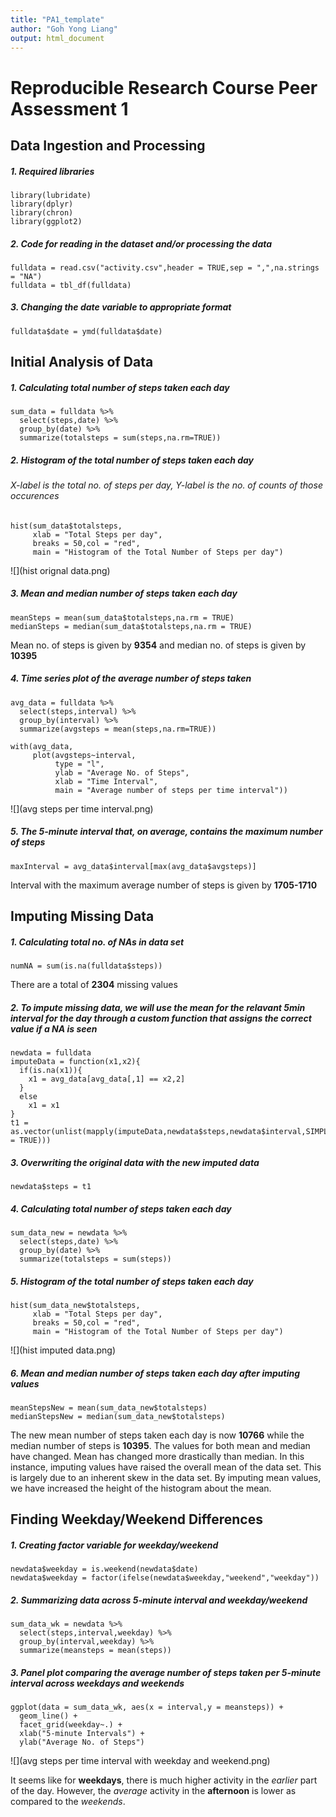 ```yaml
---
title: "PA1_template"
author: "Goh Yong Liang"
output: html_document
---
```


# Reproducible Research Course Peer Assessment 1
## Data Ingestion and Processing
##### 1. Required libraries
```{r, message=FALSE}
library(lubridate)
library(dplyr)
library(chron)
library(ggplot2)
```
##### 2. Code for reading in the dataset and/or processing the data
```{r}
fulldata = read.csv("activity.csv",header = TRUE,sep = ",",na.strings = "NA")
fulldata = tbl_df(fulldata)
```
##### 3. Changing the date variable to appropriate format
```{r}
fulldata$date = ymd(fulldata$date)
```
## Initial Analysis of Data
##### 1. Calculating total number of steps taken each day
```{r}
sum_data = fulldata %>% 
  select(steps,date) %>% 
  group_by(date) %>% 
  summarize(totalsteps = sum(steps,na.rm=TRUE))
```
##### 2. Histogram of the total number of steps taken each day
###### *X-label is the total no. of steps per day, Y-label is the no. of counts of those occurences* 
```{r,eval = FALSE}
hist(sum_data$totalsteps,
     xlab = "Total Steps per day",
     breaks = 50,col = "red",
     main = "Histogram of the Total Number of Steps per day")
```
![](hist orignal data.png)

##### 3. Mean and median number of steps taken each day
```{r}
meanSteps = mean(sum_data$totalsteps,na.rm = TRUE)
medianSteps = median(sum_data$totalsteps,na.rm = TRUE)
```
Mean no. of steps is given by **9354** and median no. of steps is given by **10395**

##### 4. Time series plot of the average number of steps taken
```{r}
avg_data = fulldata %>% 
  select(steps,interval) %>% 
  group_by(interval) %>% 
  summarize(avgsteps = mean(steps,na.rm=TRUE))
```
```{r, eval = FALSE}
with(avg_data,
     plot(avgsteps~interval,
          type = "l",
          ylab = "Average No. of Steps",
          xlab = "Time Interval",
          main = "Average number of steps per time interval"))
```
![](avg steps per time interval.png)

##### 5. The 5-minute interval that, on average, contains the maximum number of steps
```{r}
maxInterval = avg_data$interval[max(avg_data$avgsteps)]
```
Interval with the maximum average number of steps is given by **1705-1710**

## Imputing Missing Data
##### 1. Calculating total no. of NAs in data set
```{r}
numNA = sum(is.na(fulldata$steps))
```
There are a total of **2304** missing values
##### 2. To impute missing data, we will use the **mean** for the relavant 5min interval for the day through a custom function that assigns the correct value if a *NA* is seen
```{r}
newdata = fulldata
imputeData = function(x1,x2){
  if(is.na(x1)){
    x1 = avg_data[avg_data[,1] == x2,2]
  }
  else
    x1 = x1
}
t1 = as.vector(unlist(mapply(imputeData,newdata$steps,newdata$interval,SIMPLIFY = TRUE)))
```
##### 3. Overwriting the original data with the new imputed data
```{r}
newdata$steps = t1
```
##### 4. Calculating total number of steps taken each day
```{r}
sum_data_new = newdata %>% 
  select(steps,date) %>% 
  group_by(date) %>% 
  summarize(totalsteps = sum(steps))
```
##### 5. Histogram of the total number of steps taken each day
```{r,eval = FALSE}
hist(sum_data_new$totalsteps,
     xlab = "Total Steps per day",
     breaks = 50,col = "red",
     main = "Histogram of the Total Number of Steps per day")
```
![](hist imputed data.png)

##### 6. Mean and median number of steps taken each day after imputing values
```{r}
meanStepsNew = mean(sum_data_new$totalsteps)
medianStepsNew = median(sum_data_new$totalsteps)
```
The new mean number of steps taken each day is now **10766** while the median number of steps is **10395**.
The values for both mean and median have changed. Mean has changed more drastically than median.
In this instance, imputing values have raised the overall mean of the data set. This is largely due to an inherent skew in the data set.
By imputing mean values, we have increased the height of the histogram about the mean.

## Finding Weekday/Weekend Differences
##### 1. Creating factor variable for weekday/weekend
```{r}
newdata$weekday = is.weekend(newdata$date)
newdata$weekday = factor(ifelse(newdata$weekday,"weekend","weekday"))
```
##### 2. Summarizing data across 5-minute interval and weekday/weekend
```{r}
sum_data_wk = newdata %>% 
  select(steps,interval,weekday) %>% 
  group_by(interval,weekday) %>% 
  summarize(meansteps = mean(steps))
```
##### 3. Panel plot comparing the average number of steps taken per 5-minute interval across weekdays and weekends
```{r,eval = FALSE}
ggplot(data = sum_data_wk, aes(x = interval,y = meansteps)) +
  geom_line() +
  facet_grid(weekday~.) + 
  xlab("5-minute Intervals") +
  ylab("Average No. of Steps")
```
![](avg steps per time interval with weekday and weekend.png)

It seems like for **weekdays**, there is much higher activity in the *earlier* part of the day. However, the *average* activity in the **afternoon** is lower as compared to the *weekends*.



